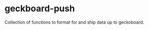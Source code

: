 geckboard-push
==============

Collection of functions to format for and ship data up to geckoboard.
